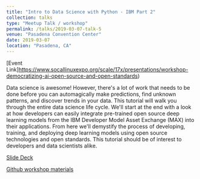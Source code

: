 ```yaml
---
title: "Intro to Data Science with Python - IBM Part 2"
collection: talks
type: "Meetup Talk / workshop"
permalink: /talks/2019-03-07-talk-5
venue: "Pasadena Convention Center"
date: 2019-03-07
location: "Pasadena, CA"
---
```


[Event Link]https://www.socallinuxexpo.org/scale/17x/presentations/workshop-democratizing-ai-open-source-and-open-standards)

Data science is awesome! However, there's a lot of work that needs to be done before you can automagically make predictions, find unknown patterns, and discover trends in your data. This tutorial will walk you through the entire data science life cycle. We'll start at the end with a look at how developers can easily integrate pre-trained open source deep learning models from the IBM Developer Model Asset Exchange (MAX) into their applications. From here we'll demystify the process of developing, training, and deploying deep learning models using open source technologies and open standards. This tutorial should be of interest to developers and data scientists alike.

[Slide Deck](https://github.com/SSaishruthi/Scale17x/blob/master/Scale.pdf)

[Github workshop materials](https://github.com/SSaishruthi/Scale17x)

